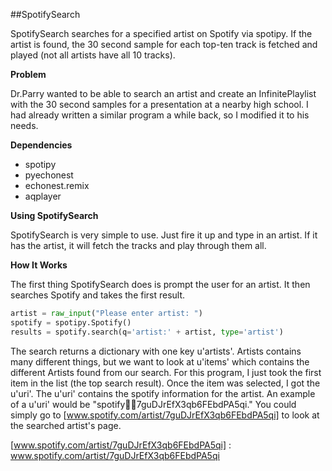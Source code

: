 ##SpotifySearch

SpotifySearch searches for a specified artist on Spotify via spotipy. If the artist is found, the 30 second sample for each top-ten track is fetched and played (not all artists have all 10 tracks). 

**Problem**

Dr.Parry wanted to be able to search an artist and create an InfinitePlaylist with the 30 second samples for a presentation at a nearby high school. I had already written a similar program a while back, so I modified it to his needs.

**Dependencies**

 - spotipy
 - pyechonest
 - echonest.remix
 - aqplayer

**Using SpotifySearch**

SpotifySearch is very simple to use. Just fire it up and type in an artist. If it has the artist, it will fetch the tracks and play through them all.

**How It Works**

The first thing SpotifySearch does is prompt the user for an artist. It then searches Spotify and takes the first result.

```python
artist = raw_input("Please enter artist: ")
spotify = spotipy.Spotify()
results = spotify.search(q='artist:' + artist, type='artist')
```

The search returns a dictionary with one key u'artists'. Artists contains many different things, but we want to look at u'items' which contains the different Artists found from our search. For this program, I just took the first item in the list (the top search result). Once the item was selected, I got the u'uri'. The u'uri' contains the spotify information for the artist. An example of a u'uri' would be "spotify:artist:7guDJrEfX3qb6FEbdPA5qi." You could simply go to [www.spotify.com/artist/7guDJrEfX3qb6FEbdPA5qi] to look at the searched artist's page. 

[www.spotify.com/artist/7guDJrEfX3qb6FEbdPA5qi] : www.spotify.com/artist/7guDJrEfX3qb6FEbdPA5qi
